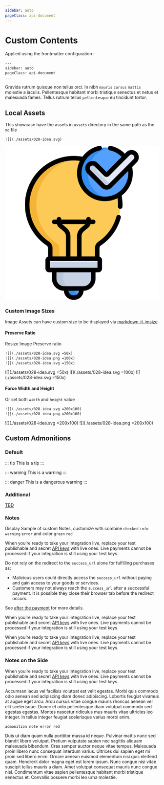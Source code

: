 ```yaml
---
sidebar: auto
pageClass: api-document
---
```

# Custom Contents
Applied using the frontmatter configuration :

    ---
    sidebar: auto
    pageClass: api-document
    ---

Gravida rutrum quisque non tellus orci. In nibh `mauris` `cursus` `mattis` molestie a iaculis. Pellentesque habitant morbi tristique senectus et netus et malesuada fames. Tellus rutrum tellus `pellentesque` eu tincidunt tortor.

## Local Assets
This showcase have the assets in `assets` directory in the same path as the `md` file

    ![](./assets/028-idea.svg)

![](./assets/028-idea.svg)

### Custom Image Sizes
Image Assets can have custom size to be displayed via [markdown-it-imsize](https://www.npmjs.com/package/markdown-it-imsize)

#### Preserve Ratio
Resize Image Preserve ratio

    ![](./assets/028-idea.svg =50x)
    ![](./assets/028-idea.png =100x)
    ![](./assets/028-idea.svg =150x)

![](./assets/028-idea.svg =50x)
![](./assets/028-idea.svg =100x)
![](./assets/028-idea.svg =150x)

#### Force Width and Height
Or set both `width` and `height` value

    ![](./assets/028-idea.svg =200x100)
    ![](./assets/028-idea.png =200x100)

![](./assets/028-idea.svg =200x100)
![](./assets/028-idea.png =200x100)

## Custom Admonitions

### Default
::: tip
This is a tip
:::

::: warning
This is a warning
:::

::: danger
This is a dangerous warning
:::

### Additional
[TBD](https://friendlyuser.github.io/vuepress-theme-cool-starter/admonitions.html#examples)

### Notes
Display Sample of custom Notes, customize with combine `checked` `info` `warning` `error` and color `green` `red`

<aside class="admonition checked green">
<p>When you’re ready to take your integration live, replace your test publishable and secret <a href="/docs/keys">API keys</a> with live ones. Live payments cannot be processed if your integration is still using your test keys.</p></aside>

<aside class="admonition info">
  <p>Do not rely on the redirect to the <code>success_url</code> alone for fulfilling purchases as:</p>

  <ul>
    <li>Malicious users could directly access the <code>success_url</code> without paying and
gain access to your goods or services.</li>
    <li>Customers may not always reach the <code>success_url</code> after a successful payment.
It is possible they close their browser tab before the redirect occurs.</li>
  </ul>

  <p>See <a href="/docs/payments/checkout/fulfillment">after the payment</a> for more details.</p>
</aside>

<aside class="admonition warning">
<p>When you’re ready to take your integration live, replace your test publishable and secret <a href="/docs/keys">API keys</a> with live ones. Live payments cannot be processed if your integration is still using your test keys.</p></aside>

<aside class="admonition error red">
<p>When you’re ready to take your integration live, replace your test publishable and secret <a href="/docs/keys">API keys</a> with live ones. Live payments cannot be processed if your integration is still using your test keys.</p></aside>


### Notes on the Side
<aside class="admonition note error red">
<p>When you’re ready to take your integration live, replace your test publishable and secret <a href="/docs/keys">API keys</a> with live ones. Live payments cannot be processed if your integration is still using your test keys.</p></aside>

Accumsan lacus vel facilisis volutpat est velit egestas. Morbi quis commodo odio aenean sed adipiscing diam donec adipiscing. Lobortis feugiat vivamus at augue eget arcu. Arcu cursus vitae congue mauris rhoncus aenean vel elit scelerisque. Donec et odio pellentesque diam volutpat commodo sed egestas egestas. Montes nascetur ridiculus mus mauris vitae ultricies leo integer. In tellus integer feugiat scelerisque varius morbi enim.

    admonition note error red

Duis ut diam quam nulla porttitor massa id neque. Pulvinar mattis nunc sed blandit libero volutpat. Pretium vulputate sapien nec sagittis aliquam malesuada bibendum. Cras semper auctor neque vitae tempus. Malesuada proin libero nunc consequat interdum varius. Ultrices dui sapien eget mi proin sed libero enim. Ornare aenean euismod elementum nisi quis eleifend quam. Hendrerit dolor magna eget est lorem ipsum. Nunc congue nisi vitae suscipit tellus mauris a diam. Amet volutpat consequat mauris nunc congue nisi. Condimentum vitae sapien pellentesque habitant morbi tristique senectus et. Convallis posuere morbi leo urna molestie.

